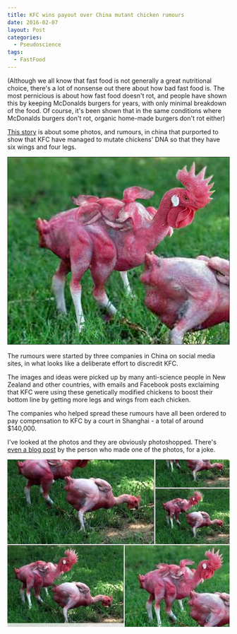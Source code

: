 ```yaml
---
title: KFC wins payout over China mutant chicken rumours
date: 2016-02-07
layout: Post
categories:
  - Pseudoscience
tags:
  - FastFood
---
```


(Although we all know that fast food is not generally a great nutritional choice, there's a lot of nonsense out there about how bad fast food is. The most pernicious is about how fast food doesn't rot, and people have shown this by keeping McDonalds burgers for years, with only minimal breakdown of the food. Of course, it's been shown that in the same conditions where McDonalds burgers don't rot, organic home-made burgers don't rot either)

<!-- more -->

[This story](http://www.stuff.co.nz/business/76552837/kfc-wins-payout-over-china-mutant-chicken-rumours) is about some photos, and rumours, in china that purported to show that KFC have managed to mutate chickens' DNA so that they have six wings and four legs.

![Mutant Chicken](./mutant-chicken-final-copy-1.jpg)

The rumours were started by three companies in China on social media sites, in what looks like a deliberate effort to discredit KFC.

The images and ideas were picked up by many anti-science people in New Zealand and other countries, with emails and Facebook posts exclaiming that KFC were using these genetically modified chickens to boost their bottom line by getting more legs and wings from each chicken.

The companies who helped spread these rumours have all been ordered to pay compensation to KFC by a court in Shanghai - a total of around $140,000.

I've looked at the photos and they are obviously photoshopped. There's [even a blog post](http://artofericwayne.com/2014/03/02/this-hoax-has-gone-viral-and-they-are-using-my-photoshop-work/) by the person who made one of the photos, for a joke.

![Photoshop](./f7e40afb80fc81b22816cded8cf58c27.jpg)
